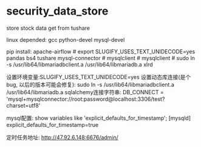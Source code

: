 # security_data_store
store stock data get from tushare

linux depended:
    gcc
    python-devel
    mysql-devel

pip install:
    apache-airflow  # export SLUGIFY_USES_TEXT_UNIDECODE=yes
    pandas
    bs4
    tushare
    mysql-connector
    # mysqlclient  # mysqlclient  # sudo ln -s /usr/lib64/libmariadbclient.a /usr/lib64/libmariadb.a
    xlrd




设置环境变量:SLUGIFY_USES_TEXT_UNIDECODE=yes
设置动态库连接(是个bug, 以后的版本可能会修复): sudo ln -s /usr/lib64/libmariadbclient.a /usr/lib64/libmariadb.a
sqlalchemy连接字符串: DB_CONNECT = 'mysql+mysqlconnector://root:password@localhost:3306/test?charset=utf8'

mysql配置:
show variables like 'explicit_defaults_for_timestamp'; 
[mysqld]
explicit_defaults_for_timestamp=true
    



定时任务地址: http://47.92.6.148:6676/admin/
